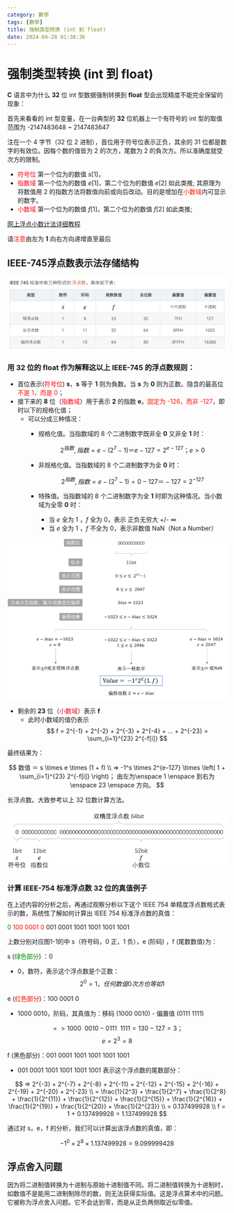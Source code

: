 ```yaml
---
category: 數學
tags: [數學]
title: 强制类型转换 (int 到 float)
date: 2024-04-28 01:38:36
---
```


<style>
  table {
    width: 100%git clone https://github.com/hkdickyko/hkdickyko.github.io
    }
  td {
    vertical-align: center;
  }
  table.inputT{
    margin: 10px;
    width: auto;
    margin-left: auto;
    margin-right: auto;
    border: none;
  }
  input{
    text-align: center;
    padding: 0px 10px;
  }
  iframe{
    width: 100%;
    display: block;
    border-style:none;
  }
</style>

# 强制类型转换 (int 到 float)

**C** 语言中为什么 **32** 位 int 型数据强制转换到 **float** 型会出现精度不能完全保留的现象：

首先来看看的 int 型变量，在一台典型的 **32** 位机器上一个有符号的 int 型的取值范围为 -2147483648 ~ 2147483647 

注在一个 4 字节（32 位 2 进制），首位用于符号位表示正负，其余的 31 位都是数字的有效位。因每个数的值皆为 2 的次方，尾数为 2 的負次方。所以准确度就受次方的限制。

 - <font color="#FF0010">符号位</font> 第一个位为的数值 $s[1]$， 
 - <font color="#FF0010">指数域</font> 第一个位为的数值 $e[1]$，第二个位为的数值 $e[2]$ 如此类推; 其原理为将数值用 2 的指数方法将数值向前或向后改动。目的是增加在<font color="#FF1000">小数域</font>内可显示的数字。
 - <font color="#FF0010">小数域</font> 第一个位为的数值 $f[1]$，第二个位为的数值 $f[2]$ 如此类推;

[网上浮点小数计法详细教程](https://m.youtube.com/watch?v=RuKkePyo9zk)

请<font color="#FF1000">注意</font>由左为 **1** 向右方向递增直至最后

## IEEE-745浮点数表示法存储结构

![Alt x](../assets/img/math/ieeetable.png)


### 用 32 位的 float 作为解释这以上 **IEEE-745** 的浮点数规则：

- 首位表示(<font color="#FF0010">符号位</font>) **s**，**s** 等于 **1** 则为負数。当 **s** 为 **0** 则为正数。隐含的最高位<font color="#FF1000">不是 1，而是 0</font>；
- 接下来的 **8** 位（<font color="#FF0010">指数域</font>）用于表示 **2** 的指数 **e**，<font color="#FF1000">固定为 -126，而非 -127</font>，即时以下的规格化值；
  - 可以分成三种情况：
    - 规格化值。当指数域的 8 个二进制数字既非全 **0** 又非全 **1** 时：
    
        $$ 2^{指数} ,  指数 = e - (2^7 - 1) ＝ e - 127 = 2^{e-127}； e>0 $$
    - 非规格化值。当指数域的 8 个二进制数字为全 **0** 时：
    
        $$ 2^{指数} ,  指数 = e - (2^7 - 1) = 0 - 127 ＝ -127 = 2^{-127} $$
        
    - 特殊值。当指数域的 8 个二进制数字为全 **1** 时即为这种情况。当小数域为全零 **0** 时：
      - 当 $e$ 全为 1 ，$f$ 全为 0，表示 正负无穷大 +/- ∞
      - 当 $e$ 全为 1 ，$f$ 不全为 0，表示非数值 NaN（Not a Number）

![Alt x](../assets/img/math/ieeeindex.png)
      
- 剩余的 **23** 位（<font color="#FF0010">小数域</font>）表示 **f**
  - 此时小数域的值仍表示
     $$ f = 2^{-1} + 2^{-2} + 2^{-3} + 2^{-4} + ... + 2^{-23} = \sum_{i=1}^{23} 2^{-f[i]} $$

最终结果为：

$$ 数值 ＝ s \times e \times (1 + f) \\
  => -1^s \times 2^{e-127} \times \left( 1 + \sum_{i=1}^{23} 2^{-f[i]} \right)； 由左为\enspace 1 \enspace 到右为 \enspace 23 \enspace 方向。
 $$

长浮点数。大致参考以上 32 位数计算方法。

![Alt x](../assets/img/math/ieee64.png)

### 计算 IEEE-754 标准浮点数 32 位的真值例子

在上述内容的分析之后，再通过观察分析以下这个 IEEE 754 单精度浮点数格式表示的数，系统性了解如何计算出 IEEE 754 标准浮点数的真值：

<font color="#008800">0</font> <font color="#FF0000">100 0001 0</font> 001 0001 1001 1001 1001 1001

上数分别对应图1-1的中 s（符号码，0 正，1 负），e (阶码) ，f (尾数数值)为：

s (<font color="#008800">绿色部分</font>) ：0

 - 0，数符，表示这个浮点数是个正数：
  $$ 2^0 = 1，任何数值 0 次方也等如 1 $$

e (<font color="#FF0000">红色部分</font>)：100 0001 0

 - 1000 0010，阶码，其真值为：移码 (1000 0010) - 偏置值 (0111 1111) 

  $$ => 1000 \enspace 0010 - 0111 \enspace 1111 = 130 - 127 = 3；$$
  $$ e = 2^3 = 8 $$

f (黑色部分)：001 0001 1001 1001 1001 1001

 - 001 0001 1001 1001 1001 1001 表示这个浮点数的尾数部分：

  $$ => 2^{-3} + 2^{-7} + 2^{-8} + 2^{-11} + 2^{-12} + 2^{-15} + 2^{-16} + 2^{-19} + 2^{-20} + 2^{-23} \\
= \frac{1}{2^3} + \frac{1}{2^7} + \frac{1}{2^8} + \frac{1}{2^{11}} + \frac{1}{2^{12}} + \frac{1}{2^{15}} +  \frac{1}{2^{16}} + \frac{1}{2^{19}} + \frac{1}{2^{20}} + \frac{1}{2^{23}} \\
 = 0.137499928 \\
 f = 1 + 0.137499928 = 1.137499928 $$

通过对 s，e，f 的分析，我们可以计算出该浮点数的真值，即：

$$ -1^0 \times 2^8 \times 1.137499928 = 9.099999428 $$ 

## 浮点舍入问题

因为将二进制值转换为十进制与原始十进制值不同。将二进制值转换为十进制时，如数值不是能用二进制制除尽的数，则无法获得实际值。这是浮点算术中的问题。它被称为浮点舍入问题。它不会达到零，而是从正负两侧取近似零值。
